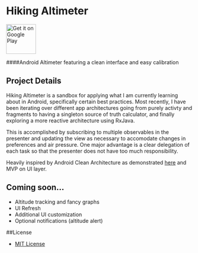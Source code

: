 # Hiking Altimeter
<a href='https://play.google.com/store/apps/details?id=org.testb.java.altimeter&utm_source=global_co&utm_medium=prtnr&utm_content=Mar2515&utm_campaign=PartBadge&pcampaignid=MKT-Other-global-all-co-prtnr-py-PartBadge-Mar2515-1'><img alt='Get it on Google Play' src='https://play.google.com/intl/en_us/badges/images/generic/en_badge_web_generic.png' height="80px"/></a>



####Android Altimeter featuring a clean interface and easy calibration

## Project Details
Hiking Altimeter is a sandbox for applying what I am currently learning about in Android, specifically certain best practices. Most recently, I have been iterating over different app architectures going from purely activty and fragments to having a singleton source of truth calculator, and finally exploring a more reactive architecture using RxJava.

This is accomplished by subscribing to multiple observables in the presenter and updating the view as necessary to accomodate changes in preferences and air pressure. One major advantage is a clear delegation of each task so that the presenter does not have too much responsibility.

Heavily inspired by Android Clean Architecture as demonstrated [here](https://github.com/android10/Android-CleanArchitecture) and MVP on UI layer.

## Coming soon...
+ Altitude tracking and fancy graphs
+ UI Refresh
+ Additional UI customization
+ Optional notifications (altitude alert)

##License
+ [MIT License](/LICENSE)
